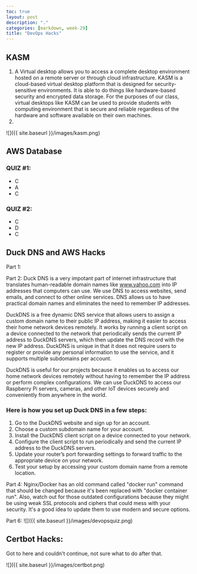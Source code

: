 ```yaml
---
toc: true
layout: post
description: "."
categories: [markdown, week-29]
title: "DevOps Hacks"
---
```


## KASM

1. A Virtual desktop allows you to access a complete desktop environment hosted on a remote server or through cloud infrastructure. KASM is a cloud-based virtual desktop platform that is designed for security-sensitive environments. It is able to do things like hardware-based security and encrypted data storage. For the purposes of our class, virtual desktops like KASM can be used to provide students with computing environment that is secure and reliable regardless of the hardware and software available on their own machines.
2. 
![]({{ site.baseurl }}/images/kasm.png)

## AWS Database

### QUIZ #1:

- C
- A
- C

### QUIZ #2:

- C
- D
- C

## Duck DNS and AWS Hacks

Part 1:

Part 2: Duck DNS is a very impotant part of internet infrastructure that translates human-readable domain names like www.yahoo.com into IP addresses that computers can use. We use DNS to access websites, send emails, and connect to other online services. DNS allows us to have practical domain names and eliminates the need to remember IP addresses.

DuckDNS is a free dynamic DNS service that allows users to assign a custom domain name to their public IP address, making it easier to access their home network devices remotely. It works by running a client script on a device connected to the network that periodically sends the current IP address to DuckDNS servers, which then update the DNS record with the new IP address. DuckDNS is unique in that it does not require users to register or provide any personal information to use the service, and it supports multiple subdomains per account.

DuckDNS is useful for our projects because it enables us to access our home network devices remotely without having to remember the IP address or perform complex configurations. We can use DuckDNS to access our Raspberry Pi servers, cameras, and other IoT devices securely and conveniently from anywhere in the world.

### Here is how you set up Duck DNS in a few steps:

1. Go to the DuckDNS website and sign up for an account.
2. Choose a custom subdomain name for your account.
3. Install the DuckDNS client script on a device connected to your network.
4. Configure the client script to run periodically and send the current IP address to the DuckDNS servers.
5. Update your router’s port forwarding settings to forward traffic to the appropriate device on your network.
6. Test your setup by accessing your custom domain name from a remote location.

Part 4: Nginx/Docker has an old command called "docker run" command that should be changed because it's been replaced with "docker container run". Also, watch out for those outdated configurations because they might be using weak SSL protocols and ciphers that could mess with your security. It's a good idea to update them to use modern and secure options.

Part 6: 
![]({{ site.baseurl }}/images/devopsquiz.png)


## Certbot Hacks:

Got to here and couldn't continue, not sure what to do after that.

![]({{ site.baseurl }}/images/certbot.png)
